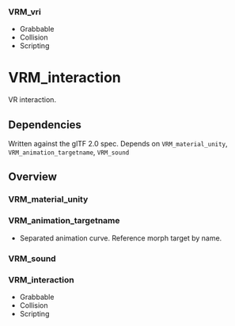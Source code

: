 ### VRM_vri
* Grabbable
* Collision
* Scripting

# VRM_interaction
VR interaction.

## Dependencies
Written against the glTF 2.0 spec.
Depends on `VRM_material_unity`, `VRM_animation_targetname`, `VRM_sound`

## Overview

### VRM_material_unity

### VRM_animation_targetname
* Separated animation curve. Reference morph target by name.

### VRM_sound

### VRM_interaction
* Grabbable
* Collision
* Scripting
